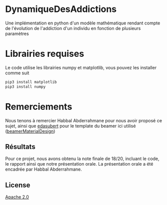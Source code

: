 # DynamiqueDesAddictions
Une implémentation en python d'un modèle mathématique rendant compte de l'évolution de l'addiction d'un individu en fonction de plusieurs paramètres
# Librairies requises
Le code utilise les librairies numpy et matplotlib, vous pouvez les installer comme suit 
```bash
pip3 install matplotlib
pip3 install numpy
```
# Remerciements 
Nous tenons à remercier Habbal Abderrahmane pour nous avoir proposé ce sujet, ainsi que [edasubert](https://github.com/edasubert) pour le template du beamer ici utilisé ([beamerMaterialDesign](https://github.com/edasubert/beamerMaterialDesign))
## Résultats
Pour ce projet, nous avons obtenu la note finale de 18/20, incluant le code, le rapport ainsi que notre présentation orale. La présentation orale a été encadrée par Habbal Abderrahmane.
## License 
[Apache 2.0](https://choosealicense.com/licenses/apache-2.0/)
